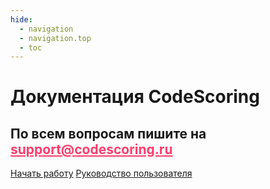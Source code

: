 ```yaml
---
hide:
  - navigation
  - navigation.top
  - toc
---
```


<div class="hero">
  <div class="blobs" aria-hidden="true">
    <div class="blob"></div>
    <div class="blob"></div>
  </div>

  <div class="hero-content">
    <h1>Документация CodeScoring</h1>
    <h2>
      По всем вопросам пишите на 
      <a href="mailto:support@codescoring.ru" style="color: #ff3d6c; text-decoration-color: #ff3d6c;">
        support@codescoring.ru
      </a>
    </h2>
    <div class="hero-buttons">
      <a href="/on-premise/server-requirements/" class="btn btn-primary">Начать работу</a>
      <a href="/osa/" class="btn btn-secondary">Руководство пользователя</a>
    </div>
  </div>
</div>

<style>
.md-content__inner,
.md-main__inner,
.main-content {
  background: transparent !important;
  box-shadow: none !important;
}

a[aria-label="Print"],
button[aria-label="Print"],
a[aria-label="Export as PDF"],
button[aria-label="Download PDF"],
.md-content__button,
.md-content__button--pdf,
.md-page__pdf {
  display: none !important;
}
</style>